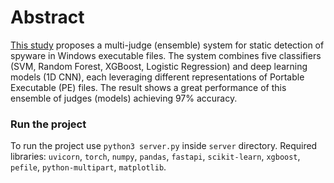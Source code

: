 # Abstract

[This study](spysense-paper.pdf) proposes a multi-judge (ensemble) system for static detection of spyware in Windows executable files. The system combines five classifiers (SVM, Random Forest, XGBoost, Logistic Regression) and deep learning models (1D CNN), each leveraging different representations of Portable Executable (PE) files. The result shows a great performance of this ensemble of judges (models) achieving 97% accuracy. 

### Run the project
To run the project use `python3 server.py` inside `server` directory. 
Required libraries: `uvicorn`, `torch`, `numpy`, `pandas`, `fastapi`, `scikit-learn`, `xgboost`, `pefile`, `python-multipart`, `matplotlib`.
